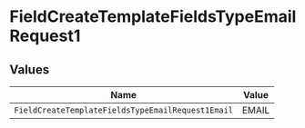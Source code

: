 # FieldCreateTemplateFieldsTypeEmailRequest1


## Values

| Name                                              | Value                                             |
| ------------------------------------------------- | ------------------------------------------------- |
| `FieldCreateTemplateFieldsTypeEmailRequest1Email` | EMAIL                                             |